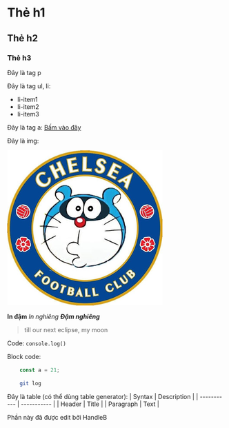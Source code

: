 # Thẻ h1
## Thẻ h2
### Thẻ h3

Đây là tag p

Đây là tag ul, li:
- li-item1
- li-item2
- li-item3

Đây là tag a: [Bấm vào đây](https://www.markdownguide.org)

Đây là img:

![Mô tả alt: Chồn xanh lè](./chelshit.jpg)

**In đậm**
*In nghiêng*
***Đậm nghiêng***

> till our next eclipse, my moon

Code: `console.log()`

Block code:
```javascript
    const a = 21;
```
```bash
    git log
```

Đây là table (có thể dùng table generator):
| Syntax      | Description |
| ----------- | ----------- |
| Header      | Title       |
| Paragraph   | Text        |

Phần này đã được edit bởi HandleB
